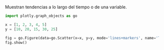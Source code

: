 Muestran tendencias a lo largo del tiempo o de una variable.

```python
import plotly.graph_objects as go

x = [1, 2, 3, 4, 5]
y = [10, 20, 15, 30, 25]

fig = go.Figure(data=go.Scatter(x=x, y=y, mode='lines+markers', name='Tendencia'))
fig.show()
```